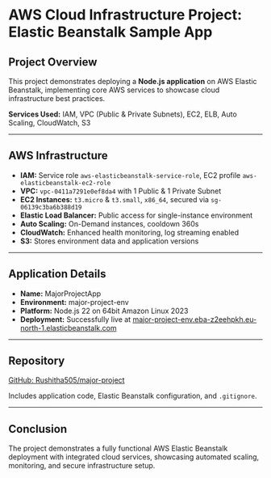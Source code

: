 # AWS Cloud Infrastructure Project: Elastic Beanstalk Sample App

## Project Overview
This project demonstrates deploying a **Node.js application** on AWS Elastic Beanstalk, implementing core AWS services to showcase cloud infrastructure best practices.

**Services Used:** IAM, VPC (Public & Private Subnets), EC2, ELB, Auto Scaling, CloudWatch, S3

---

## AWS Infrastructure

- **IAM:** Service role `aws-elasticbeanstalk-service-role`, EC2 profile `aws-elasticbeanstalk-ec2-role`
- **VPC:** `vpc-0411a7291e0ef8da4` with 1 Public & 1 Private Subnet
- **EC2 Instances:** `t3.micro` & `t3.small`, `x86_64`, secured via `sg-06139c3ba6b388d19`
- **Elastic Load Balancer:** Public access for single-instance environment
- **Auto Scaling:** On-Demand instances, cooldown 360s
- **CloudWatch:** Enhanced health monitoring, log streaming enabled
- **S3:** Stores environment data and application versions

---

## Application Details

- **Name:** MajorProjectApp  
- **Environment:** major-project-env  
- **Platform:** Node.js 22 on 64bit Amazon Linux 2023  
- **Deployment:** Successfully live at [major-project-env.eba-z2eehpkh.eu-north-1.elasticbeanstalk.com](http://major-project-env.eba-z2eehpkh.eu-north-1.elasticbeanstalk.com)

---

## Repository
[GitHub: Rushitha505/major-project](https://github.com/Rushitha505/major-project)

Includes application code, Elastic Beanstalk configuration, and `.gitignore`.

---

## Conclusion
The project demonstrates a fully functional AWS Elastic Beanstalk deployment with integrated cloud services, showcasing automated scaling, monitoring, and secure infrastructure setup.

